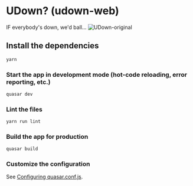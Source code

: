 # UDown? (udown-web)

IF everybody's down, we'd ball...
![UDown-original](https://user-images.githubusercontent.com/18594048/150648295-c80556bc-682e-43a0-945c-5f12d5de423e.jpg)

## Install the dependencies

```bash
yarn
```

### Start the app in development mode (hot-code reloading, error reporting, etc.)

```bash
quasar dev
```

### Lint the files

```bash
yarn run lint
```

### Build the app for production

```bash
quasar build
```

### Customize the configuration

See [Configuring quasar.conf.js](https://quasar.dev/quasar-cli/quasar-conf-js).
